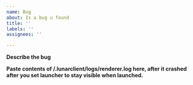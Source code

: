 ```yaml
---
name: Bug
about: Is a bug u found
title: ''
labels: ''
assignees: ''

---
```


**Describe the bug**

**Paste contents of /.lunarclient/logs/renderer.log here, after it crashed after you set launcher to stay visible when launched.**
